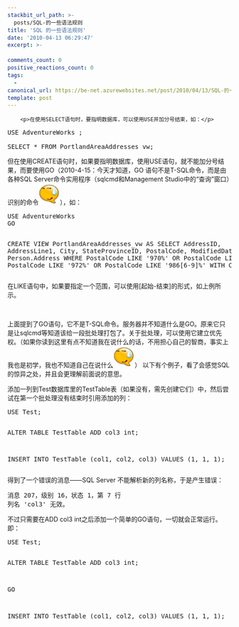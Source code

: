 ```yaml
---
stackbit_url_path: >-
  posts/SQL-的一些语法规则
title: 'SQL 的一些语法规则'
date: '2010-04-13 06:29:47'
excerpt: >-
  
comments_count: 0
positive_reactions_count: 0
tags: 
  - 
canonical_url: https://be-net.azurewebsites.net/post/2010/04/13/SQL-的一些语法规则
template: post
---
```


        <p>在使用SELECT语句时，要指明数据库，可以使用USE并加分号结束，如：</p>
<pre class="brush: sql">USE AdventureWorks ;

SELECT * FROM PortlandAreaAddresses_vw;
</pre>
<p>但在使用CREATE语句时，如果要指明数据库，使用USE语句，就不能加分号结果，而要使用GO（2010-4-15：今天才知道，GO 语句不是T-SQL命令，而是由各种SQL Server命令实用程序（sqlcmd和Management Studio中的“查询”窗口）识别的命令<img alt="" src="https://raw.githubusercontent.com/Jeff-Tian/blogengine.net/master/Source/BlogEngine/BlogEngine.NET/App_Data/files/image_198.png">），如：</p>
<pre class="brush: sql">USE AdventureWorks
GO

CREATE VIEW PortlandAreaAddresses_vw
AS 
	SELECT AddressID,
			AddressLine1,
			City,
			StateProvinceID,
			PostalCode,
			ModifiedDate
	FROM
			Person.Address 
	WHERE
			PostalCode LIKE '970%'
			OR PostalCode LIKE '971%'
			OR PostalCode LIKE '972%'
			OR PostalCode LIKE '986[6-9]%'
	WITH CHECK OPTION;
</pre>
<p>在LIKE语句中，如果要指定一个范围，可以使用[起始-结束]的形式，如上例所示。</p>
<p>&nbsp;</p>
<p>上面提到了GO语句，它不是T-SQL命令。服务器并不知道什么是GO。原来它只是让sqlcmd等知道该给一段批处理打包了。关于批处理，可以使用它建立优先权。（如果你读到这里有点不知道我在说什么的话，不用担心自己的智商，事实上我也是初学，我也不知道自己在说什么<img alt="" src="https://raw.githubusercontent.com/Jeff-Tian/blogengine.net/master/Source/BlogEngine/BlogEngine.NET/App_Data/files/image_199.png">） 以下有个例子，看了会感觉SQL的惊异之处，并且会更理解前面说的意思。</p>
<p>添加一列到Test数据库里的TestTable表（如果没有，需先创建它们）中，然后尝试在第一个批处理没有结束时引用添加的列：</p>
<pre class="brush: sql">USE Test;

ALTER TABLE TestTable
	ADD col3 int;


INSERT INTO TestTable
(col1, col2, col3)
VALUES
(1, 1, 1);
</pre>
<p>得到了一个错误的消息——SQL Server 不能解析新的列名称，于是产生错误：</p>
<pre>消息 207，级别 16，状态 1，第 7 行
列名 'col3' 无效。
</pre>
<p>不过只需要在ADD col3 int之后添加一个简单的GO语句，一切就会正常运行。即：</p>
<pre class="brush: sql">USE Test;

ALTER TABLE TestTable
	ADD col3 int;

GO

INSERT INTO TestTable
(col1, col2, col3)
VALUES
(1, 1, 1);
</pre>
      
